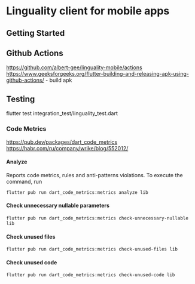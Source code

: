 # Linguality client for mobile apps


## Getting Started

## Github Actions
https://github.com/albert-gee/linguality-mobile/actions
https://www.geeksforgeeks.org/flutter-building-and-releasing-apk-using-github-actions/ - build apk


## Testing
flutter test integration_test/linguality_test.dart

### Code Metrics
https://pub.dev/packages/dart_code_metrics
https://habr.com/ru/company/wrike/blog/552012/

#### Analyze
Reports code metrics, rules and anti-patterns violations. To execute the command, run

`flutter pub run dart_code_metrics:metrics analyze lib`

#### Check unnecessary nullable parameters
`flutter pub run dart_code_metrics:metrics check-unnecessary-nullable lib`

#### Check unused files
`flutter pub run dart_code_metrics:metrics check-unused-files lib`


#### Check unused code
`flutter pub run dart_code_metrics:metrics check-unused-code lib`

